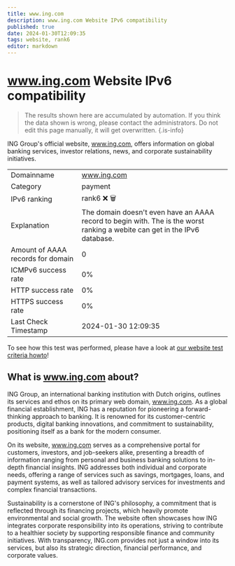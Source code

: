 ```yaml
---
title: www.ing.com
description: www.ing.com Website IPv6 compatibility
published: true
date: 2024-01-30T12:09:35
tags: website, rank6
editor: markdown
---
```


# www.ing.com Website IPv6 compatibility

> The results shown here are accumulated by automation. If you think the data shown is wrong, please contact the administrators. 
> Do not edit this page manually, it will get overwritten.
{.is-info}

ING Group's official website, www.ing.com, offers information on global banking services, investor relations, news, and corporate sustainability initiatives.


|   |   |
| - | - |
| Domainname | www.ing.com
| Category | payment |
| IPv6 ranking | rank6 :x: :wastebasket: |
| Explanation | The domain doesn't even have an AAAA record to begin with. The is the worst ranking a webite can get in the IPv6 database. |
| Amount of AAAA records for domain | 0 |
| ICMPv6 success rate | 0%|
| HTTP success rate | 0% |
| HTTPS success rate | 0% |
| Last Check Timestamp | 2024-01-30 12:09:35 |

To see how this test was performed, please have a look at [our website test criteria howto](/howto/testcriteria/website)!


## What is www.ing.com about?
ING Group, an international banking institution with Dutch origins, outlines its services and ethos on its primary web domain, www.ing.com. As a global financial establishment, ING has a reputation for pioneering a forward-thinking approach to banking. It is renowned for its customer-centric products, digital banking innovations, and commitment to sustainability, positioning itself as a bank for the modern consumer.

On its website, www.ing.com serves as a comprehensive portal for customers, investors, and job-seekers alike, presenting a breadth of information ranging from personal and business banking solutions to in-depth financial insights. ING addresses both individual and corporate needs, offering a range of services such as savings, mortgages, loans, and payment systems, as well as tailored advisory services for investments and complex financial transactions.

Sustainability is a cornerstone of ING's philosophy, a commitment that is reflected through its financing projects, which heavily promote environmental and social growth. The website often showcases how ING integrates corporate responsibility into its operations, striving to contribute to a healthier society by supporting responsible finance and community initiatives. With transparency, ING.com provides not just a window into its services, but also its strategic direction, financial performance, and corporate values.
